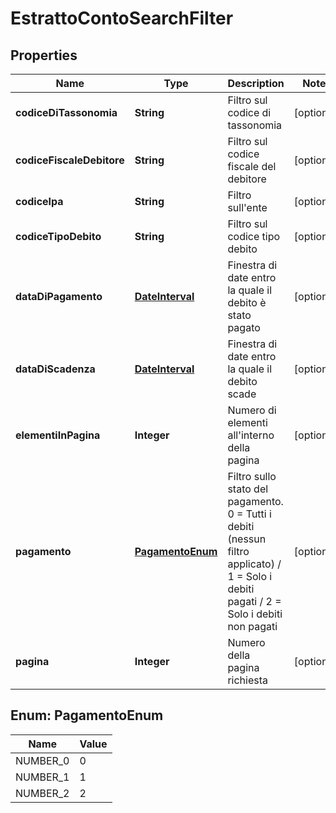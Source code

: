 
# EstrattoContoSearchFilter

## Properties
Name | Type | Description | Notes
------------ | ------------- | ------------- | -------------
**codiceDiTassonomia** | **String** | Filtro sul codice di tassonomia |  [optional]
**codiceFiscaleDebitore** | **String** | Filtro sul codice fiscale del debitore |  [optional]
**codiceIpa** | **String** | Filtro sull&#39;ente |  [optional]
**codiceTipoDebito** | **String** | Filtro sul codice tipo debito |  [optional]
**dataDiPagamento** | [**DateInterval**](DateInterval.md) | Finestra di date entro la quale il debito è stato pagato |  [optional]
**dataDiScadenza** | [**DateInterval**](DateInterval.md) | Finestra di date entro la quale il debito scade |  [optional]
**elementiInPagina** | **Integer** | Numero di elementi all&#39;interno della pagina |  [optional]
**pagamento** | [**PagamentoEnum**](#PagamentoEnum) | Filtro sullo stato del pagamento. 0 &#x3D; Tutti i debiti (nessun filtro applicato) / 1 &#x3D; Solo i debiti pagati / 2 &#x3D; Solo i debiti non pagati |  [optional]
**pagina** | **Integer** | Numero della pagina richiesta |  [optional]


<a name="PagamentoEnum"></a>
## Enum: PagamentoEnum
Name | Value
---- | -----
NUMBER_0 | 0
NUMBER_1 | 1
NUMBER_2 | 2



